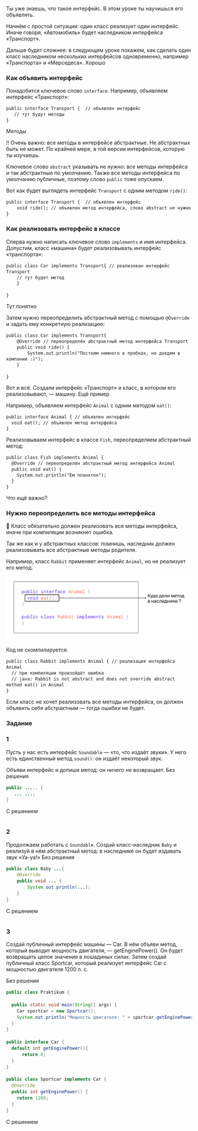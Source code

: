 Ты уже знаешь, что такое интерфейс. В этом уроке ты научишься его объявлять.

Начнём с простой ситуации: один класс реализует один интерфейс. Иначе говоря, «Автомобиль» будет наследником интерфейса «Транспорт».

Дальше будет сложнее: в следующем уроке покажем, как сделать один класс наследником нескольких интерфейсов одновременно, например «Транспорта» и «Мерседеса».
Хорошо

### Как объявить интерфейс

Понадобится ключевое слово `interface`. Например, объявляем интерфейс «Транспорт»:
```
public interface Transport {  // объявлен интерфейс
   // тут будут методы
} 
```
Методы

‼️ Очень важно: все методы в интерфейсе абстрактные. Не абстрактных быть не может. По крайней мере, в той версии интерфейсов, которую ты изучаешь.

Ключевое слово `abstract` указывать не нужно: все методы интерфейса и так абстрактные по умолчанию. Также все методы интерфейса по умолчанию публичные, поэтому слово `public` тоже опускаем.

Вот как будет выглядеть интерфейс `Transport` c одним методом `ride()`:
```
public interface Transport {  // объявлен интерфейс
    void ride(); // объявлен метод интерфейса, слово abstract не нужно
} 
```

### Как реализовать интерфейс в классе

Сперва нужно написать ключевое слово `implements` и имя интерфейса. Допустим, класс «машина» будет реализовывать интерфейс «транспорта»:
```
public class Car implements Transport{ // реализован интерфейс Transport
    // тут будет метод
    }

} 
```
Тут понятно

Затем нужно переопределить абстрактный метод с помощью `@Override` и задать ему конкретную реализацию:
```
public class Car implements Transport{ 
    @Override // переопределён абстрактный метод интерфейса Transport 
    public void ride() {
        System.out.println("Постоим немного в пробках, но доедем в компании :)");
    }

} 
```

Вот и всё. Создали интерфейс «Транспорт» и класс, в котором его реализовывают, — машину.
Ещё пример

Например, объявляем интерфейс `Animal` с одним методом `eat()`:
```
public interface Animal { // объявлен интерфейс
  void eat(); // объявлен метод интерфейса
} 
```

Реализовываем интерфейс в классе `Fish`, переопределяем абстрактный метод:
```
public class Fish implements Animal { 
  @Override // переопределён абстрактный метод интерфейса Animal 
  public void eat() {
    System.out.println("Ем планктон");
  }
} 
```
Что ещё важно?

### Нужно переопределить все методы интерфейса

📌 Класс обязательно должен реализовать все методы интерфейса, иначе при компиляции возникнет ошибка.

Так же как и у абстрактных классов: помнишь, наследник должен реализовывать все абстрактные методы родителя.

Например, класс `Rabbit` применяет интерфейс `Animal`, но не реализует его метод.

![img_13.png](img%2Fimg_13.png)

Код не скомпилируется:
```
public class Rabbit implements Animal { // реализация интерфейса Animal
  // при компиляции произойдёт ошибка
  // java: Rabbit is not abstract and does not override abstract method eat() in Animal
} 
```

Если класс не хочет реализовать все методы интерфейса, он должен объявить себя абстрактным — тогда ошибки не будет.

### Задание
### 1
Пусть у нас есть интерфейс `Soundable` — «то, что издаёт звуки». У него есть единственный метод `sound()`: он издаёт некоторый звук.

Объяви интерфейс и допиши метод: он ничего не возвращает.
Без решения
```Java
public ..... {
   ... ...;
}

```

С решением
```Java

```

### 2
Продолжаем работать с `Soundable`. Создай класс-наследник `Baby` и реализуй в нём абстрактный метод: в наследнике он будет издавать звук «Уа-уа!»
Без решения
```java
public class Baby ...{
    @Override
    public void ... {
        System.out.println(...);
    }
}

```

С решением
```java

```

### 3
Создай публичный интерфейс машины — Car. В нём объяви метод, который выводит мощность двигателя, — getEnginePower(). Он будет возвращать целое значение в лошадиных силах.
Затем создай публичный класс Sportcar, который реализует интерфейс Car c мощностью двигателя 1200 л. с.

Без решения
```java
public class Praktikum {

  public static void main(String[] args) {
    Car sportcar = new Sportcar();
    System.out.println("Мощность двигателя: " + sportcar.getEnginePower() + " л.с.");
  }
}

public interface Car {
  default int getEnginePower(){
      return 0;
  }
}

public class Sportcar implements Car {
  @Override
  public int getEnginePower() {
    return 1200;
  }
}
```

С решением
```java

```
